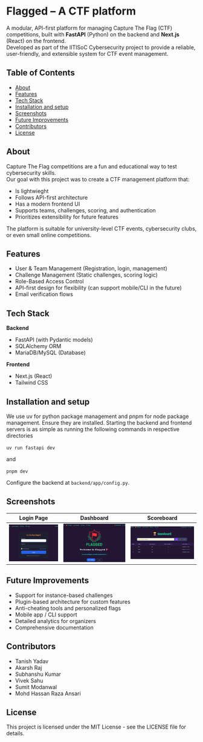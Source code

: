 # Flagged – A CTF platform

A modular, API-first platform for managing Capture The Flag (CTF) competitions, built with **FastAPI** (Python) on the backend and **Next.js** (React) on the frontend.  
Developed as part of the IITISoC Cybersecurity project to provide a reliable, user-friendly, and extensible system for CTF event management.


## Table of Contents
- [About](#about)
- [Features](#features)
- [Tech Stack](#tech-stack)
- [Installation and setup](#installation-and-setup)
- [Screenshots](#screenshots)
- [Future Improvements](#future-improvements)
- [Contributors](#contributors)
- [License](#license)


## About <a name="about"></a>

Capture The Flag competitions are a fun and educational way to test cybersecurity skills.  
Our goal with this project was to create a CTF management platform that:
- Is lightwieght
- Follows API-first architecture
- Has a modern frontend UI
- Supports teams, challenges, scoring, and authentication
- Prioritizes extensibility for future features

The platform is suitable for university-level CTF events, cybersecurity clubs, or even small online competitions.


## Features <a name="features"></a>

- User & Team Management (Registration, login, management)
- Challenge Management (Static challenges, scoring logic)
- Role-Based Access Control
- API-first design for flexibility (can support mobile/CLI in the future)
- Email verification flows


## Tech Stack <a name="tech-stack"></a>

**Backend**
- FastAPI (with Pydantic models)
- SQLAlchemy ORM
- MariaDB/MySQL (Database)

**Frontend**
- Next.js (React)
- Tailwind CSS


## Installation and setup <a name="installation-and-setup"></a>

We use uv for python package management and pnpm for node package management. Ensure they are installed. Starting the backend and frontend servers is as simple as running the following commands in respective directories

`uv run fastapi dev`

and

`pnpm dev`

Configure the backend at `backend/app/config.py`.


## Screenshots <a name="screenshots"></a>

| Login Page | Dashboard | Scoreboard |
|------------|-----------|------------|
| ![Login](gallery/Login.png) | ![Dashboard](gallery/dashboard.png) | ![Scoreboard](gallery/scoreboard.png) |  ![AdminPanel](gallery/AdminPanel.png) |


## Future Improvements <a name="future-improvements"></a>

- Support for instance-based challenges
- Plugin-based architecture for custom features
- Anti-cheating tools and personalized flags
- Mobile app / CLI support
- Detailed analytics for organizers
- Comprehensive documentation


## Contributors <a name="contributors"></a>

- Tanish Yadav
- Akarsh Raj
- Subhanshu Kumar
- Vivek Sahu
- Sumit Modanwal
- Mohd Hassan Raza Ansari


## License <a name="license"></a>

This project is licensed under the MIT License - see the LICENSE file for details.

